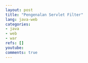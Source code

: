 ```yaml
---
layout: post
title: "Pengenalan Servlet Filter"
lang: java-web
categories:
- java
- web
- war
refs: []
youtube: 
comments: true
---
```


